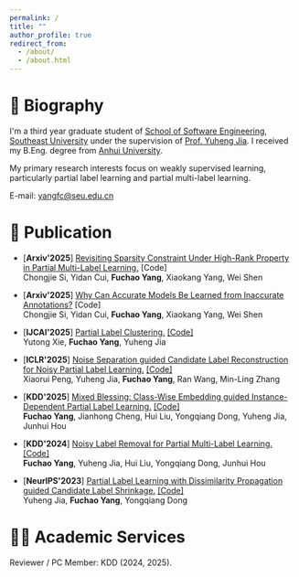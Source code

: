 ```yaml
---
permalink: /
title: ""
author_profile: true
redirect_from: 
  - /about/
  - /about.html
---
```


# 🎈 Biography

I'm a third year graduate student of [School of Software Engineering](https://cose.seu.edu.cn/), [Southeast University](https://www.seu.edu.cn/) under the supervision of [Prof. Yuheng Jia](https://jyh-learning.github.io/index.html). I received my B.Eng. degree from [Anhui University](https://www.ahu.edu.cn/).

My primary research interests focus on weakly supervised learning, particularly partial label learning and partial multi-label learning.

E-mail: <yangfc@seu.edu.cn>

# 📝 Publication

- [**Arxiv'2025**] [Revisiting Sparsity Constraint Under High-Rank Property in Partial Multi-Label Learning.](https://arxiv.org/pdf/2505.20938) [Code]\
  Chongjie Si, Yidan Cui, **Fuchao Yang**, Xiaokang Yang, Wei Shen

- [**Arxiv'2025**] [Why Can Accurate Models Be Learned from Inaccurate Annotations?](https://arxiv.org/pdf/2505.16159?) [Code]\
  Chongjie Si, Yidan Cui, **Fuchao Yang**, Xiaokang Yang, Wei Shen

- [**IJCAI'2025**] [Partial Label Clustering.](https://arxiv.org/abs/2505.03207) [[Code]](https://github.com/xyt-ml/PLC)\
  Yutong Xie, **Fuchao Yang**, Yuheng Jia

- [**ICLR'2025**] [Noise Separation guided Candidate Label Reconstruction for Noisy Partial Label Learning.](https://openreview.net/forum?id=TOahfjA3sP) [[Code]](https://openreview.net/forum?id=TOahfjA3sP)\
  Xiaorui Peng, Yuheng Jia, **Fuchao Yang**, Ran Wang, Min-Ling Zhang

- [**KDD'2025**] [Mixed Blessing: Class-Wise Embedding guided
Instance-Dependent Partial Label Learning.](https://arxiv.org/abs/2412.05029) [[Code]](https://github.com/Yangfc-ML/CEL)\
  **Fuchao Yang**, Jianhong Cheng, Hui Liu, Yongqiang Dong, Yuheng Jia, Junhui Hou

- [**KDD'2024**] [Noisy Label Removal for Partial Multi-Label Learning.](https://dl.acm.org/doi/abs/10.1145/3637528.3671677) [[Code]](https://github.com/Yangfc-ML/NLR)\
  **Fuchao Yang**, Yuheng Jia, Hui Liu, Yongqiang Dong, Junhui Hou
  

- [**NeurIPS'2023**] [Partial Label Learning with Dissimilarity Propagation guided Candidate Label Shrinkage.](https://proceedings.neurips.cc/paper_files/paper/2023/hash/6b97236d90d945be7c58268207a14f4f-Abstract-Conference.html) [[Code]](https://github.com/Yangfc-ML/DPCLS)\
Yuheng Jia, **Fuchao Yang**, Yongqiang Dong


# 👨‍💻 Academic Services

Reviewer / PC Member: KDD (2024, 2025).